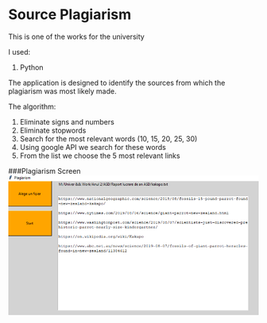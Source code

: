 # Source Plagiarism

This is one of the works for the university

I used:
1. Python


The application is designed to identify 
the sources from which the plagiarism 
was most likely made.

The algorithm:
1. Eliminate signs and numbers
2. Eliminate stopwords
3. Search for the most relevant words (10, 15, 20, 25, 30)
4. Using google API we search for these words
5. From the list we choose the 5 most relevant links


###Plagiarism Screen
![Olagiarism screen](https://github.com/BlackKakapo/ASDSourcePlagiarism/blob/main/test/Plagiarism%20screen.png?raw=true)